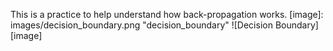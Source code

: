 This is a practice to help understand how back-propagation works.
[image]: images/decision_boundary.png "decision_boundary"
![Decision Boundary][image]

